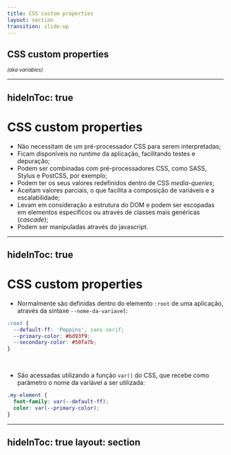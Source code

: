 ```yaml
---
title: CSS custom properties
layout: section
transition: slide-up
---
```


<!-- CSS custom properties -->
<section>
  <h1 class="section-title">
    CSS custom properties
  </h1>

  <small class="text-gray-600">
    <i>(aka variables)</i>
  </small>
</section>

---
hideInToc: true
---

# CSS custom properties

- Não necessitam de um pré-processador CSS para serem interpretadas;
- Ficam disponíveis no _runtime_ da aplicação, facilitando testes e depuração;
- Podem ser <span class="underline">combinadas</span> com pré-processadores CSS, como SASS, Stylus e PostCSS, por exemplo;
- Podem ter os seus valores redefinidos dentro de CSS _media-queries_;
- Aceitam valores parciais, o que facilita a composição de variáveis e a escalabilidade;
- Levam em consideração a estrutura do DOM e podem ser escopadas em elementos específicos ou através de classes mais genéricas (_cascade_);
- Podem ser manipuladas através do javascript.

---
hideInToc: true
---

# CSS custom properties

- Normalmente são definidas dentro do elemento `:root` de uma aplicação, através da sintaxe `--nome-da-variavel`:

```css
:root {
  --default-ff: 'Poppins', sans-serif;
  --primary-color: #bd93f9;
  --secondary-color: #50fa7b;
}
```
<br>

- São acessadas utilizando a função `var()` do CSS, que recebe como parâmetro o nome da variável a ser utilizada:

```css
.my-element {
  font-family: var(--default-ff);
  color: var(--primary-color);
}
```
<!-- Docs -->
<AppReferences class="mt-[20px]">
  <AppLink url="https://developer.mozilla.org/en-US/docs/Web/CSS/Using_CSS_custom_properties" title="Using CSS custom properties (variables) - MDN" />
</AppReferences>

<!-- A função CSS "var()" permite a passagem de um segundo parâmetro, este opcional, que será interpretado como um valor de fallback para o primeiro parâmetro passado. -->

---
hideInToc: true
layout: section
---

<AppLink url="https://codepen.io/leoadamo/pen/gOqBqVR?editors=1100" title="Demo" class="text-4xl" />